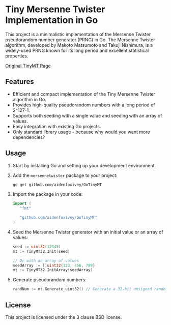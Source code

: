 # Tiny Mersenne Twister Implementation in Go

This project is a minimalistic implementation of the Mersenne Twister pseudorandom number generator (PRNG) in Go. The Mersenne Twister algorithm, developed by Makoto Matsumoto and Takuji Nishimura, is a widely-used PRNG known for its long period and excellent statistical properties.

[Original TinyMT Page](http://www.math.sci.hiroshima-u.ac.jp/m-mat/MT/TINYMT/)

## Features

- Efficient and compact implementation of the Tiny Mersenne Twister algorithm in Go.
- Provides high-quality pseudorandom numbers with a long period of 2^127-1.
- Supports both seeding with a single value and seeding with an array of values.
- Easy integration with existing Go projects.
- Only standard library usage - because why would you want more dependencies?

## Usage

1. Start by installing Go and setting up your development environment.

2. Add the `mersennetwister` package to your project:
   
   ```bash
   go get github.com/aidenfoxivey/GoTinyMT
   ```

4. Import the package in your code:

   ```go
   import (
      "fmt"

      "github.com/aidenfoxivey/GoTinyMT"
   )
   ```

5. Seed the Mersenne Twister generator with an initial value or an array of values:

   ```go
   seed := uint32(12345)
   mt := TinyMT32.Init(seed)

   // Or with an array of values
   seedArray := []uint32{123, 456, 789}
   mt := TinyMT32.InitArray(seedArray)
   ```

6. Generate pseudorandom numbers:

   ```go
   randNum := mt.Generate_uint32() // Generate a 32-bit unsigned random number
   ```

## License

This project is licensed under the 3 clause BSD license. 
